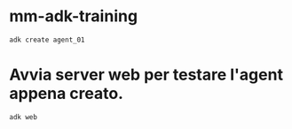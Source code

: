 # mm-adk-training

```shell
adk create agent_01
```

# Avvia server web per testare l'agent appena creato.
```shell
adk web
```
